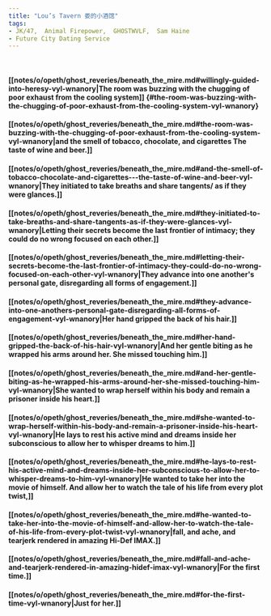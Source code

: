 ```yaml
---
title: "Lou’s Tavern 娄的小酒馆"
tags:
- JK/47,  Animal Firepower,  GHOSTWVLF,  Sam Haine
- Future City Dating Service
---
```

&nbsp;
#### [[notes/o/opeth/ghost_reveries/beneath_the_mire.md#willingly-guided-into-heresy-vyl-wnanory|The room was buzzing with the chugging of poor exhaust from the cooling system]] {#the-room-was-buzzing-with-the-chugging-of-poor-exhaust-from-the-cooling-system-vyl-wnanory}
#### [[notes/o/opeth/ghost_reveries/beneath_the_mire.md#the-room-was-buzzing-with-the-chugging-of-poor-exhaust-from-the-cooling-system-vyl-wnanory|and the smell of tobacco, chocolate, and cigarettes   The taste of wine and beer.]]
#### [[notes/o/opeth/ghost_reveries/beneath_the_mire.md#and-the-smell-of-tobacco-chocolate-and-cigarettes---the-taste-of-wine-and-beer-vyl-wnanory|They initiated to take breaths and share tangents/ as if they were glances.]]
#### [[notes/o/opeth/ghost_reveries/beneath_the_mire.md#they-initiated-to-take-breaths-and-share-tangents-as-if-they-were-glances-vyl-wnanory|Letting their secrets become the last frontier of intimacy; they could do no wrong focused on each other.]]
#### [[notes/o/opeth/ghost_reveries/beneath_the_mire.md#letting-their-secrets-become-the-last-frontier-of-intimacy-they-could-do-no-wrong-focused-on-each-other-vyl-wnanory|They advance into one another's personal gate, disregarding all forms of engagement.]]
#### [[notes/o/opeth/ghost_reveries/beneath_the_mire.md#they-advance-into-one-anothers-personal-gate-disregarding-all-forms-of-engagement-vyl-wnanory|Her hand gripped the back of his hair.]]
#### [[notes/o/opeth/ghost_reveries/beneath_the_mire.md#her-hand-gripped-the-back-of-his-hair-vyl-wnanory|And her gentle biting as he wrapped his arms around her. She missed touching him.]]
#### [[notes/o/opeth/ghost_reveries/beneath_the_mire.md#and-her-gentle-biting-as-he-wrapped-his-arms-around-her-she-missed-touching-him-vyl-wnanory|She wanted to wrap herself within his body and remain a prisoner inside his heart.]]
#### [[notes/o/opeth/ghost_reveries/beneath_the_mire.md#she-wanted-to-wrap-herself-within-his-body-and-remain-a-prisoner-inside-his-heart-vyl-wnanory|He lays to rest his active mind and dreams inside her subconscious to allow her to whisper dreams to him.]]
#### [[notes/o/opeth/ghost_reveries/beneath_the_mire.md#he-lays-to-rest-his-active-mind-and-dreams-inside-her-subconscious-to-allow-her-to-whisper-dreams-to-him-vyl-wnanory|He wanted to take her into the movie of himself. And allow her to watch the tale of his life from every plot twist,]]
#### [[notes/o/opeth/ghost_reveries/beneath_the_mire.md#he-wanted-to-take-her-into-the-movie-of-himself-and-allow-her-to-watch-the-tale-of-his-life-from-every-plot-twist-vyl-wnanory|fall, and ache, and tearjerk rendered in amazing Hi-Def IMAX.]]
#### [[notes/o/opeth/ghost_reveries/beneath_the_mire.md#fall-and-ache-and-tearjerk-rendered-in-amazing-hidef-imax-vyl-wnanory|For the first time.]]
#### [[notes/o/opeth/ghost_reveries/beneath_the_mire.md#for-the-first-time-vyl-wnanory|Just for her.]]
